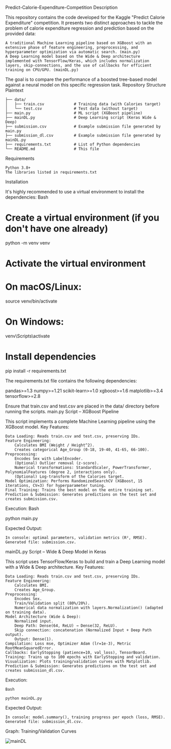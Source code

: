 Predict-Calorie-Expenditure-Competition
Description

This repository contains the code developed for the Kaggle "Predict Calorie Expenditure" competition. It presents two distinct approaches to tackle the problem of calorie expenditure regression and prediction based on the provided data:

    A traditional Machine Learning pipeline based on XGBoost with an extensive phase of feature engineering, preprocessing, and hyperparameter optimization via automatic search. (main.py)
    A Deep Learning model based on the Wide & Deep architecture implemented with TensorFlow/Keras, which includes normalization layers, skip-connections, and the use of callbacks for efficient training on CPU/GPU. (mainDL.py)

The goal is to compare the performance of a boosted tree-based model against a neural model on this specific regression task.
Repository Structure
Plaintext

    ├── data/
    │   ├── train.csv             # Training data (with Calories target)
    │   └── test.csv              # Test data (without target)
    ├── main.py                   # ML script (XGBoost pipeline)
    ├── mainDL.py                 # Deep Learning script (Keras Wide & Deep)
    ├── submission.csv            # Example submission file generated by main.py
    ├── submission_dl.csv         # Example submission file generated by mainDL.py
    ├── requirements.txt          # List of Python dependencies
    └── README.md                 # This file

Requirements

    Python 3.8+
    The libraries listed in requirements.txt

Installation

It's highly recommended to use a virtual environment to install the dependencies:
Bash

# Create a virtual environment (if you don't have one already)
python -m venv venv

# Activate the virtual environment
# On macOS/Linux:
source venv/bin/activate
# On Windows:
venv\Scripts\activate

# Install dependencies
pip install -r requirements.txt

The requirements.txt file contains the following dependencies:

pandas>=1.3
numpy>=1.21
scikit-learn>=1.0
xgboost>=1.6
matplotlib>=3.4
tensorflow>=2.8

Ensure that train.csv and test.csv are placed in the data/ directory before running the scripts.
main.py Script – XGBoost Pipeline

This script implements a complete Machine Learning pipeline using the XGBoost model.
Key Features:

    Data Loading: Reads train.csv and test.csv, preserving IDs.
    Feature Engineering:
        Calculates BMI (Weight / Height^2).
        Creates categorical Age_Group (0-18, 19-40, 41-65, 66-100).
    Preprocessing:
        Encodes Sex with LabelEncoder.
        (Optional) Outlier removal (z-score).
        Numerical transformations: StandardScaler, PowerTransformer, PolynomialFeatures (degree 2, interactions only).
        (Optional) Log-transform of the Calories target.
    Model Optimization: Performs RandomizedSearchCV (XGBoost, 15 iterations, CV=3) for hyperparameter tuning.
    Final Training: Trains the best model on the entire training set.
    Prediction & Submission: Generates predictions on the test set and creates submission.csv.

Execution:
Bash

python main.py

Expected Output:

    In console: optimal parameters, validation metrics (R², RMSE).
    Generated file: submission.csv.

mainDL.py Script – Wide & Deep Model in Keras

This script uses TensorFlow/Keras to build and train a Deep Learning model with a Wide & Deep architecture.
Key Features:

    Data Loading: Reads train.csv and test.csv, preserving IDs.
    Feature Engineering:
        Calculates BMI.
        Creates Age_Group.
    Preprocessing:
        Encodes Sex.
        Train/Validation split (80%/20%).
        Numerical data normalization with layers.Normalization() (adapted on training data).
    Model Architecture (Wide & Deep):
        Normalized input.
        Deep Path: Dense(64, ReLU) → Dense(32, ReLU).
        Skip connection: concatenation (Normalized Input + Deep Path output).
        Output: Dense(1).
    Compilation: Loss mse, Optimizer Adam (lr=1e-3), Metric RootMeanSquaredError.
    Callbacks: EarlyStopping (patience=10, val_loss), TensorBoard.
    Training: Trains up to 100 epochs with EarlyStopping and validation.
    Visualization: Plots training/validation curves with Matplotlib.
    Prediction & Submission: Generates predictions on the test set and creates submission_dl.csv.

Execution:

    Bash
    
    python mainDL.py

Expected Output:

    In console: model.summary(), training progress per epoch (loss, RMSE).
    Generated file: submission_dl.csv.

Graph: Training/Validation Curves


![mainDL](https://github.com/user-attachments/assets/9cb1cb4c-287c-46b4-a073-1efc6154e29f)

